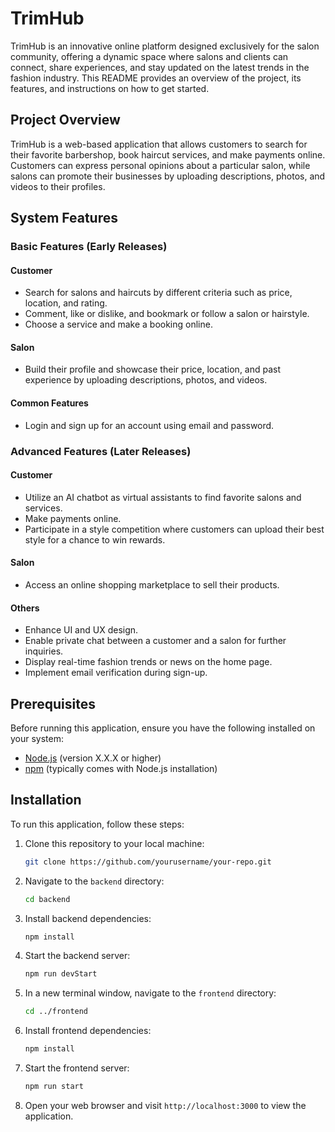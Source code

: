 # TrimHub

TrimHub is an innovative online platform designed exclusively for the salon community, offering a dynamic space where salons and clients can connect, share experiences, and stay updated on the latest trends in the fashion industry. This README provides an overview of the project, its features, and instructions on how to get started.

## Project Overview

TrimHub is a web-based application that allows customers to search for their favorite barbershop, book haircut services, and make payments online. Customers can express personal opinions about a particular salon, while salons can promote their businesses by uploading descriptions, photos, and videos to their profiles.

## System Features

### Basic Features (Early Releases)

#### Customer

- Search for salons and haircuts by different criteria such as price, location, and rating.
- Comment, like or dislike, and bookmark or follow a salon or hairstyle.
- Choose a service and make a booking online.

#### Salon

- Build their profile and showcase their price, location, and past experience by uploading descriptions, photos, and videos.

#### Common Features

- Login and sign up for an account using email and password.

### Advanced Features (Later Releases)

#### Customer

- Utilize an AI chatbot as virtual assistants to find favorite salons and services.
- Make payments online.
- Participate in a style competition where customers can upload their best style for a chance to win rewards.

#### Salon

- Access an online shopping marketplace to sell their products.

#### Others

- Enhance UI and UX design.
- Enable private chat between a customer and a salon for further inquiries.
- Display real-time fashion trends or news on the home page.
- Implement email verification during sign-up.

## Prerequisites

Before running this application, ensure you have the following installed on your system:

- [Node.js](https://nodejs.org/) (version X.X.X or higher)
- [npm](https://www.npmjs.com/) (typically comes with Node.js installation)

## Installation

To run this application, follow these steps:

1. Clone this repository to your local machine:

    ```bash
    git clone https://github.com/yourusername/your-repo.git
    ```

2. Navigate to the `backend` directory:

    ```bash
    cd backend
    ```

3. Install backend dependencies:

    ```bash
    npm install
    ```

4. Start the backend server:

    ```bash
    npm run devStart
    ```

5. In a new terminal window, navigate to the `frontend` directory:

    ```bash
    cd ../frontend
    ```

6. Install frontend dependencies:

    ```bash
    npm install
    ```

7. Start the frontend server:

    ```bash
    npm run start
    ```

8. Open your web browser and visit `http://localhost:3000` to view the application.
